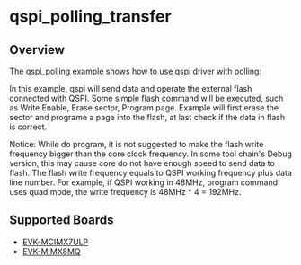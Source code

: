 # qspi_polling_transfer

## Overview
The qspi_polling example shows how to use qspi driver with polling:

In this example, qspi will send data and operate the external flash connected with QSPI. Some simple flash command will
be executed, such as Write Enable, Erase sector, Program page.
Example will first erase the sector and programe a page into the flash, at last check if the data in flash is correct.

Notice: While do program, it is not suggested to make the flash write frequency bigger than the core clock frequency.
In some tool chain's Debug version, this may cause core do not have enough speed to send data to flash.
The flash write frequency equals to QSPI working frequency plus data line number. For example, if QSPI working in 48MHz,
program command uses quad mode, the write frequency is 48MHz * 4 = 192MHz.

## Supported Boards
- [EVK-MCIMX7ULP](../../../_boards/evkmcimx7ulp/driver_examples/qspi/polling_transfer/example_board_readme.md)
- [EVK-MIMX8MQ](../../../_boards/evkmimx8mq/driver_examples/qspi/polling_transfer/example_board_readme.md)
